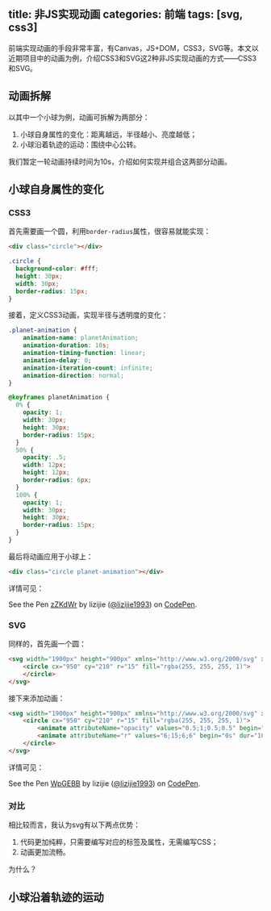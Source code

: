 title: 非JS实现动画
categories: 前端
tags: [svg, css3]
---

前端实现动画的手段非常丰富，有Canvas，JS+DOM，CSS3，SVG等。本文以近期项目中的动画为例，介绍CSS3和SVG这2种非JS实现动画的方式——CSS3和SVG。

## 动画拆解

以其中一个小球为例，动画可拆解为两部分：

1. 小球自身属性的变化：距离越远，半径越小、亮度越低；
2. 小球沿着轨迹的运动：围绕中心公转。

我们暂定一轮动画持续时间为10s，介绍如何实现并组合这两部分动画。

## 小球自身属性的变化

### CSS3

首先需要画一个圆，利用`border-radius`属性，很容易就能实现：

```html
<div class="circle"></div>
```

```css
.circle {
  background-color: #fff;
  height: 30px;
  width: 30px;
  border-radius: 15px;
}
```

接着，定义CSS3动画，实现半径与透明度的变化：

```css
.planet-animation {
    animation-name: planetAnimation;
    animation-duration: 10s;
    animation-timing-function: linear;
    animation-delay: 0;
    animation-iteration-count: infinite;
    animation-direction: normal; 
}

@keyframes planetAnimation {
  0% { 
    opacity: 1;
    width: 30px;
    height: 30px;
    border-radius: 15px;
  }
  50% {
    opacity: .5;
    width: 12px;
    height: 12px;
    border-radius: 6px;
  }
  100% { 
    opacity: 1;
    width: 30px;
    height: 30px;
    border-radius: 15px;
  }
}
```

最后将动画应用于小球上：

```html
<div class="circle planet-animation"></div>
```

详情可见：

<p data-height="265" data-theme-id="0" data-slug-hash="zZKdWr" data-default-tab="css,result" data-user="lizijie1993" data-embed-version="2" data-pen-title="zZKdWr" class="codepen">See the Pen <a href="http://codepen.io/lizijie1993/pen/zZKdWr/">zZKdWr</a> by lizijie (<a href="http://codepen.io/lizijie1993">@lizijie1993</a>) on <a href="http://codepen.io">CodePen</a>.</p>
<script async src="https://production-assets.codepen.io/assets/embed/ei.js"></script>

### SVG

同样的，首先画一个圆：

```html
<svg width="1900px" height="900px" xmlns="http://www.w3.org/2000/svg" xmlns:xlink="http://www.w3.org/1999/xlink">
    <circle cx="950" cy="210" r="15" fill="rgba(255, 255, 255, 1)">
    </circle>
</svg>
```

接下来添加动画：

```html
<svg width="1900px" height="900px" xmlns="http://www.w3.org/2000/svg" xmlns:xlink="http://www.w3.org/1999/xlink">
    <circle cx="950" cy="210" r="15" fill="rgba(255, 255, 255, 1)">
        <animate attributeName="opacity" values="0.5;1;0.5;0.5" begin="0s" dur="10s" repeatCount="indefinite" keytimes="0;0.5;1;1"></animate>
        <animate attributeName="r" values="6;15;6;6" begin="0s" dur="10s" repeatCount="indefinite" keytimes="0;0.5;1;1"></animate>
    </circle>
</svg>
```

详情可见：

<p data-height="265" data-theme-id="0" data-slug-hash="WpGEBB" data-default-tab="html,result" data-user="lizijie1993" data-embed-version="2" data-pen-title="WpGEBB" class="codepen">See the Pen <a href="http://codepen.io/lizijie1993/pen/WpGEBB/">WpGEBB</a> by lizijie (<a href="http://codepen.io/lizijie1993">@lizijie1993</a>) on <a href="http://codepen.io">CodePen</a>.</p>
<script async src="https://production-assets.codepen.io/assets/embed/ei.js"></script>

### 对比

相比较而言，我认为svg有以下两点优势：

1. 代码更加纯粹，只需要编写对应的标签及属性，无需编写CSS；
2. 动画更加流畅。

为什么？

## 小球沿着轨迹的运动